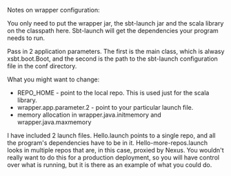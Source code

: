 Notes on wrapper configuration:

You only need to put the wrapper jar, the sbt-launch jar and the scala library on the classpath here. Sbt-launch will get the dependencies your program needs to run.

Pass in 2 application parameters. The first is the main class, which is alwasy xsbt.boot.Boot, and the second is the path to the sbt-launch configuration file in the conf directory.

What you might want to change:

* REPO_HOME - point to the local repo. This is used just for the scala library.
* wrapper.app.parameter.2 - point to your particular launch file.
* memory allocation in wrapper.java.initmemory and wrapper.java.maxmemory

I have included 2 launch files. Hello.launch points to a single repo, and all the program's dependencies have to be in it. Hello-more-repos.launch looks in multiple repos that are, in this case, proxied by Nexus. You wouldn't really want to do this for a production deployment, so you will have control over what is running, but it is there as an example of what you could do.
